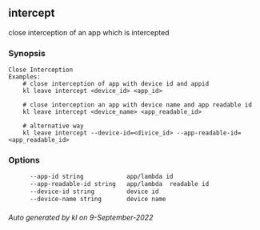 ## intercept

close interception of an app which is intercepted

### Synopsis

```
Close Interception
Examples:
	# close interception of app with device id and appid
	kl leave intercept <device_id> <app_id>

	# close interception an app with device name and app readable id
	kl leave intercept <device_name> <app_readable_id>

	# alternative way
	kl leave intercept --device-id=<divice_id> --app-readable-id=<app_readable_id>
```

### Options

```bash
      --app-id string            app/lambda id
      --app-readable-id string   app/lambda  readable id
      --device-id string         device id
      --device-name string       device name
```



###### Auto generated by kl on 9-September-2022
